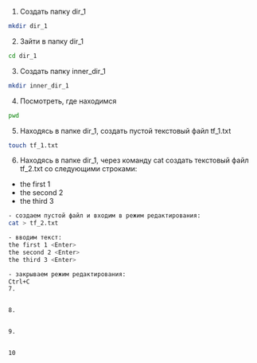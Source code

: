 1. Создать папку dir_1
```bash
mkdir dir_1
```
2. Зайти в папку dir_1
```bash
cd dir_1
```
3. Создать папку inner_dir_1
```bash
mkdir inner_dir_1
```
4. Посмотреть, где находимся
```bash
pwd
```
5. Находясь в папке dir_1, создать пустой текстовый файл tf_1.txt
```bash
touch tf_1.txt
```
6. Находясь в папке dir_1, через команду cat создать текстовый файл tf_2.txt со следующими строками:
- the first 1
- the second 2
- the third 3
```bash
- создаем пустой файл и входим в режим редактирования:
cat > tf_2.txt

- вводим текст:
the first 1 <Enter>
the second 2 <Enter>
the third 3 <Enter>

- закрываем режим редактирования:
Ctrl+C
7. 


8.


9.


10

